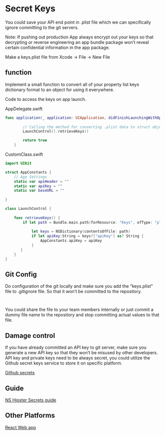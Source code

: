 # Secret Keys


You could save your API end point in .plist file which we can specifically ignore committing to the git servers.

Note: If pushing out production App always encrypt out your keys so that decrypting or reverse engineering an app bundle package won’t reveal certain confidential information in the app package.


Make a keys.plist file from Xcode -> File -> New File



## function 

Implement a small function to convert all of your property list keys dictionary format to an object for using it everywhere.

Code to access the keys on app launch.

AppDelegate.swift
```swift
func application(_ application: UIApplication, didFinishLaunchingWithOptions launchOptions: [UIApplication.LaunchOptionsKey: Any]?) -> Bool {
        
        // Calling the method for converting .plist data to struct object.
        LaunchControl().retrieveKeys()

        return true
    }
```

CustomClass.swift
```swift
import UIKit

struct AppConstants {
    // App Settings
    static var apiHeader = ""
    static var apiKey = ""
    static var baseURL = ""
    
}

class LaunchControl {
    
    func retrieveKeys() {
        if let path = Bundle.main.path(forResource: "Keys", ofType: "plist") {
            
            let keys = NSDictionary(contentsOfFile: path)
            if let apiKey:String = keys?["apiKey"] as? String {
                AppConstants.apiKey = apiKey
            }
       }
    }
}
```


## Git Config

Do configuration of the git locally and make sure you add the “keys.plist” file to .gitignore file. So that it won’t be committed to the repository. 
```gitignore


```
You could share the file to your team members internally or just commit a dummy file name to the repository and stop committing actual values to that file.
   

## Damage control

If you have already committed an API key to git server, make sure you generate a new API key so that they won’t be misused by other developers.
API key and private keys need to be always secret, you could utilize the Github secret keys service to store it on specific platform.

[Github secrets](https://docs.github.com/en/actions/reference/encrypted-secrets)

## Guide

[NS Hipster Secrets guide](https://nshipster.com/secrets/)

## Other Platforms

[React Web app](https://medium.com/better-programming/how-to-hide-your-api-keys-c2b952bc07e6)

